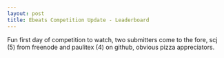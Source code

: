 ```yaml
--- 
layout: post
title: Ebeats Competition Update - Leaderboard
---
```

Fun first day of competition to watch, two submitters come to the fore, 
scj (5) from freenode and paulitex (4) on github, obvious pizza appreciators.
